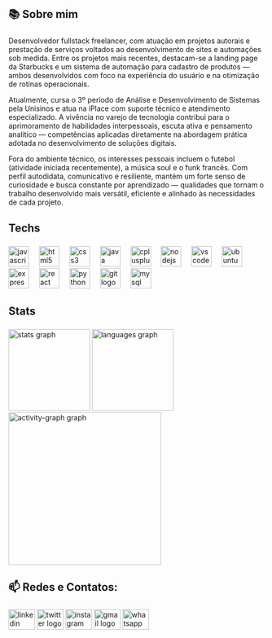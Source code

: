 <h2 align="left">📚 Sobre mim</h2>


###

<p align="left">
Desenvolvedor fullstack freelancer, com atuação em projetos autorais e prestação de serviços voltados ao desenvolvimento de sites e automações sob medida. Entre os projetos mais recentes, destacam-se a landing page da Starbucks e um sistema de automação para cadastro de produtos — ambos desenvolvidos com foco na experiência do usuário e na otimização de rotinas operacionais.

Atualmente, cursa o 3º período de Análise e Desenvolvimento de Sistemas pela Unisinos e atua na iPlace com suporte técnico e atendimento especializado. A vivência no varejo de tecnologia contribui para o aprimoramento de habilidades interpessoais, escuta ativa e pensamento analítico — competências aplicadas diretamente na abordagem prática adotada no desenvolvimento de soluções digitais.

Fora do ambiente técnico, os interesses pessoais incluem o futebol (atividade iniciada recentemente), a música soul e o funk francês. Com perfil autodidata, comunicativo e resiliente, mantém um forte senso de curiosidade e busca constante por aprendizado — qualidades que tornam o trabalho desenvolvido mais versátil, eficiente e alinhado às necessidades de cada projeto.
</p>


###

<h2 align="left">Techs</h2>

###

<div align="left">
  <img src="https://skillicons.dev/icons?i=js" height="40" alt="javascript logo"  />
  <img width="12" />
  <img src="https://skillicons.dev/icons?i=html" height="40" alt="html5 logo"  />
  <img width="12" />
  <img src="https://skillicons.dev/icons?i=css" height="40" alt="css3 logo"  />
  <img width="12" />
  <img src="https://skillicons.dev/icons?i=java" height="40" alt="java logo"  />
  <img width="12" />
  <img src="https://skillicons.dev/icons?i=cpp" height="40" alt="cplusplus logo"  />
  <img width="12" />
  <img src="https://skillicons.dev/icons?i=nodejs" height="40" alt="nodejs logo"  />
  <img width="12" />
  <img src="https://skillicons.dev/icons?i=vscode" height="40" alt="vscode logo"  />
  <img width="12" />
  <img src="https://cdn.simpleicons.org/ubuntu/E95420" height="40" alt="ubuntu logo"  />
  <img width="12" />
  <img src="https://skillicons.dev/icons?i=express" height="40" alt="express logo"  />
  <img width="12" />
  <img src="https://skillicons.dev/icons?i=react" height="40" alt="react logo"  />
  <img width="12" />
  <img src="https://cdn.jsdelivr.net/gh/devicons/devicon/icons/python/python-original.svg" height="40" alt="python logo"  />
  <img width="12" />
  <img src="https://cdn.simpleicons.org/git/F05032" height="40" alt="git logo"  />
  <img width="12" />
  <img src="https://skillicons.dev/icons?i=mysql" height="40" alt="mysql logo"  />
</div>

###

<h2 align="left">Stats</h2>

###

<div align="left"> 
  <img src="https://github-readme-stats.vercel.app/api?username=odevmath&hide_title=false&hide_rank=false&show_icons=true&include_all_commits=true&count_private=true&disable_animations=false&theme=gotham&locale=en&hide_border=false&order=1" height="160" alt="stats graph"  />
  <img src="https://github-readme-stats.vercel.app/api/top-langs?username=odevmath&locale=en&hide_title=false&layout=compact&card_width=320&langs_count=6&theme=gotham&hide_border=false&order=2" height="160" alt="languages graph"  />
  <img src="https://github-readme-activity-graph.vercel.app/graph?username=odevmath&radius=16&theme=gotham&area=true&order=5" height="300" alt="activity-graph graph"  />
</div>

###

<h2 align="left">📫 Redes e Contatos:</h2>

###

<div align="left">
  <a href="https://www.linkedin.com/in/odevmath/" target="_blank" style="text-decoration: none;">
    <img src="https://raw.githubusercontent.com/maurodesouza/profile-readme-generator/master/src/assets/icons/social/linkedin/default.svg" width="52" height="40" alt="linkedin logo" />
  </a>
  <a href="https://x.com/o_devmath" target="_blank" style="text-decoration: none;">
    <img src="https://raw.githubusercontent.com/maurodesouza/profile-readme-generator/master/src/assets/icons/social/twitter/default.svg" width="52" height="40" alt="twitter logo" />
  </a>
  <a href="https://www.instagram.com/_imath/" target="_blank" style="text-decoration: none;">
    <img src="https://raw.githubusercontent.com/maurodesouza/profile-readme-generator/master/src/assets/icons/social/instagram/default.svg" width="52" height="40" alt="instagram logo" />
  </a>
  <a href="mailto:matheusraimundosantos@gmail.com" target="_blank" style="text-decoration: none;">
    <img src="https://raw.githubusercontent.com/maurodesouza/profile-readme-generator/master/src/assets/icons/social/gmail/default.svg" width="52" height="40" alt="gmail logo" />
  </a>
  <a href="https://wa.me/+5551992639881" target="_blank" style="text-decoration: none;">
    <img src="https://raw.githubusercontent.com/maurodesouza/profile-readme-generator/master/src/assets/icons/social/whatsapp/default.svg" width="52" height="40" alt="whatsapp logo" />
  </a>
</div>

###

